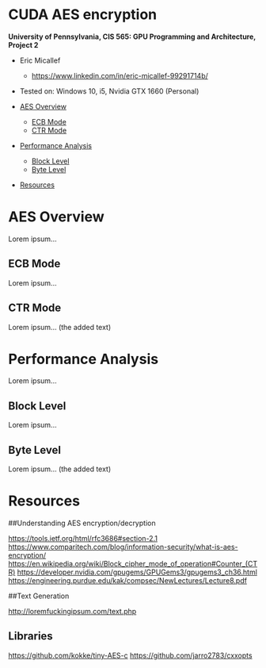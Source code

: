 CUDA AES encryption
======================

**University of Pennsylvania, CIS 565: GPU Programming and Architecture, Project 2**

* Eric Micallef
  * https://www.linkedin.com/in/eric-micallef-99291714b/
  
* Tested on: Windows 10, i5, Nvidia GTX 1660 (Personal)


- [AES Overview](#AES-Overview)
  - [ECB Mode](#ECB-Mode)
  - [CTR Mode](#CTR-Mode)

- [Performance Analysis](#Performance-Analysis)
  - [Block Level](#Block-Level)
  - [Byte Level](#Byte-Level)

- [Resources](#Resources)

# AES Overview
Lorem ipsum...

## ECB Mode
Lorem ipsum...

## CTR Mode
Lorem ipsum... (the added text)

# Performance Analysis
Lorem ipsum...

## Block Level
Lorem ipsum...

## Byte Level
Lorem ipsum... (the added text)

# Resources

##Understanding AES encryption/decryption

https://tools.ietf.org/html/rfc3686#section-2.1
https://www.comparitech.com/blog/information-security/what-is-aes-encryption/
https://en.wikipedia.org/wiki/Block_cipher_mode_of_operation#Counter_(CTR)
https://developer.nvidia.com/gpugems/GPUGems3/gpugems3_ch36.html
https://engineering.purdue.edu/kak/compsec/NewLectures/Lecture8.pdf

##Text Generation

http://loremfuckingipsum.com/text.php

## Libraries

https://github.com/kokke/tiny-AES-c
https://github.com/jarro2783/cxxopts
